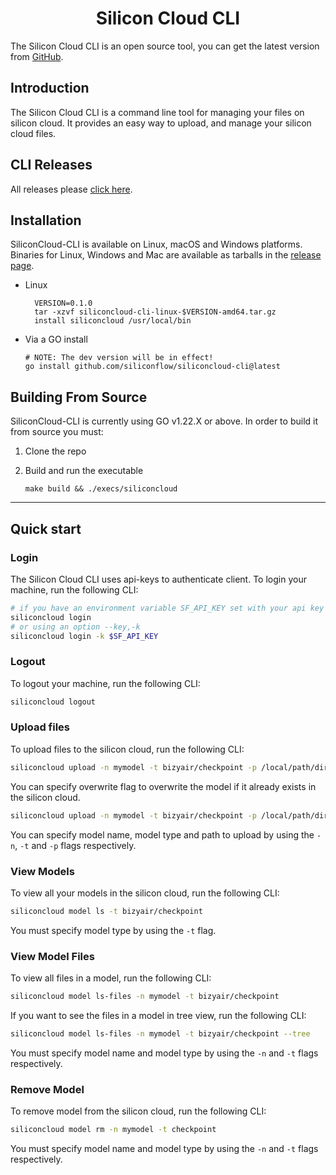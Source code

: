 <h1 align="center">Silicon Cloud CLI</h1>

<p align="center">
<p>

The Silicon Cloud CLI is an open source tool, you can get the latest version from [GitHub](https://github.com/siliconflow/siliconcloud-cli).

## Introduction
The Silicon Cloud CLI is a command line tool for managing your files on silicon cloud. It provides an easy way to upload,  and manage your silicon cloud files.

## CLI Releases

All releases please [click here](https://github.com/siliconflow/siliconcloud--cli/releases).

## Installation
SiliconCloud-CLI is available on Linux, macOS and Windows platforms.
Binaries for Linux, Windows and Mac are available as tarballs in the [release page](https://github.com/siliconcloud-/siliconcloud--cli/releases).

- Linux
  ```shell
    VERSION=0.1.0
    tar -xzvf siliconcloud-cli-linux-$VERSION-amd64.tar.gz
    install siliconcloud /usr/local/bin
  ```

* Via a GO install

  ```shell
  # NOTE: The dev version will be in effect!
  go install github.com/siliconflow/siliconcloud-cli@latest
  ```

## Building From Source

SiliconCloud-CLI is currently using GO v1.22.X or above.
In order to build it from source you must:

1. Clone the repo
2. Build and run the executable

     ```shell
     make build && ./execs/siliconcloud
     ```

---

## Quick start

### Login
The Silicon Cloud CLI uses api-keys to authenticate client. To login your machine, run the following CLI:

```bash
# if you have an environment variable SF_API_KEY set with your api key
siliconcloud login
# or using an option --key,-k
siliconcloud login -k $SF_API_KEY
```

### Logout
To logout your machine, run the following CLI:

```bash
siliconcloud logout
```

### Upload files
To upload files to the silicon cloud, run the following CLI:

```bash
siliconcloud upload -n mymodel -t bizyair/checkpoint -p /local/path/directory-or-file
```

You can specify overwrite flag to overwrite the model if it already exists in the silicon cloud.

```bash
siliconcloud upload -n mymodel -t bizyair/checkpoint -p /local/path/directory-or-file --overwrite
```


You can specify model name, model type and path to upload by using the `-n`, `-t` and `-p` flags respectively.

### View Models
To view all your models in the silicon cloud, run the following CLI:

```bash
siliconcloud model ls -t bizyair/checkpoint
```

You must specify model type by using the `-t` flag.

### View Model Files
To view all files in a model, run the following CLI:

```bash
siliconcloud model ls-files -n mymodel -t bizyair/checkpoint
```

If you want to see the files in a model in tree view, run the following CLI:
```bash
siliconcloud model ls-files -n mymodel -t bizyair/checkpoint --tree
```

You must specify model name and model type by using the `-n` and `-t` flags respectively.

### Remove Model
To remove model from the silicon cloud, run the following CLI:

```bash
siliconcloud model rm -n mymodel -t checkpoint
```

You must specify model name and model type by using the `-n` and `-t` flags respectively.

